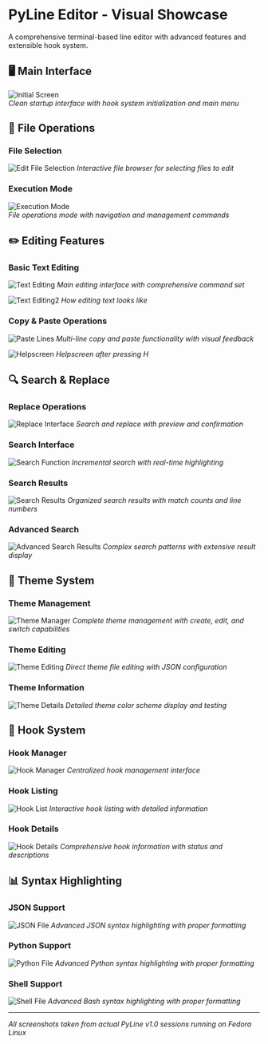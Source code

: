 # PyLine Editor - Visual Showcase

A comprehensive terminal-based line editor with advanced features and extensible hook system.

## 🖥️ Main Interface

![Initial Screen](init-scr.png)    
*Clean startup interface with hook system initialization and main menu*

## 📁 File Operations

### File Selection
![Edit File Selection](edit-file.png)
*Interactive file browser for selecting files to edit*

### Execution Mode
![Execution Mode](exec.png)    
*File operations mode with navigation and management commands*

## ✏️ Editing Features

### Basic Text Editing
![Text Editing](copy-selected.png)
*Main editing interface with comprehensive command set*

![Text Editing2](editing.png)
*How editing text looks like*

### Copy & Paste Operations
![Paste Lines](paste-lines.png)
*Multi-line copy and paste functionality with visual feedback*

![Helpscreen](helpscreen.png)
*Helpscreen after pressing H*

## 🔍 Search & Replace

### Replace Operations
![Replace Interface](replace-init.png)
*Search and replace with preview and confirmation*

### Search Interface
![Search Function](search.png)
*Incremental search with real-time highlighting*

### Search Results
![Search Results](found.png)
*Organized search results with match counts and line numbers*

### Advanced Search
![Advanced Search Results](found2.png)
*Complex search patterns with extensive result display*

## 🎨 Theme System

### Theme Management
![Theme Manager](theme-edit.png)
*Complete theme management with create, edit, and switch capabilities*

### Theme Editing
![Theme Editing](teheme-editing.png)
*Direct theme file editing with JSON configuration*

### Theme Information
![Theme Details](info-theme.png)
*Detailed theme color scheme display and testing*

## 🔧 Hook System

### Hook Manager
![Hook Manager](hook-mgr.png)
*Centralized hook management interface*

### Hook Listing
![Hook List](hook-mgr-ls.png)
*Interactive hook listing with detailed information*

### Hook Details
![Hook Details](hook-mgr-ls2.png)
*Comprehensive hook information with status and descriptions*

## 📊 Syntax Highlighting

### JSON Support
![JSON File](json-file.png)
*Advanced JSON syntax highlighting with proper formatting*

### Python Support
![Python File](demo.png)
*Advanced Python syntax highlighting with proper formatting*
### Shell Support
![Shell File](shell-file.png)
*Advanced Bash syntax highlighting with proper formatting*

---

*All screenshots taken from actual PyLine v1.0 sessions running on Fedora Linux*
